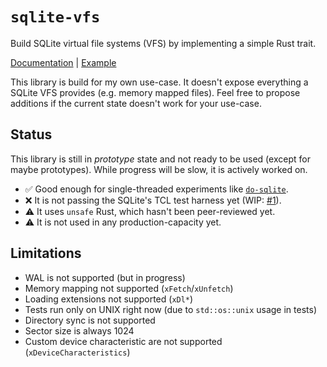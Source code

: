 # `sqlite-vfs`

Build SQLite virtual file systems (VFS) by implementing a simple Rust trait.

[Documentation](https://docs.rs/sqlite-vfs) | [Example](https://github.com/rkusa/sqlite-vfs/blob/main/examples/fs.rs)

This library is build for my own use-case. It doesn't expose everything a SQLite VFS provides (e.g. memory mapped files). Feel free to propose additions if the current state doesn't work for your use-case.

## Status

This library is still in _prototype_ state and not ready to be used (except for maybe prototypes). While progress will be slow, it is actively worked on.

- ✅ Good enough for single-threaded experiments like [`do-sqlite`](https://github.com/rkusa/do-sqlite).
- ❌ It is not passing the SQLite's TCL test harness yet (WIP: [#1](https://github.com/rkusa/sqlite-vfs/pull/1)).
- ⚠️ It uses `unsafe` Rust, which hasn't been peer-reviewed yet.
- ⚠️ It is not used in any production-capacity yet.

## Limitations

- WAL is not supported (but in progress)
- Memory mapping not supported (`xFetch`/`xUnfetch`)
- Loading extensions not supported (`xDl*`)
- Tests run only on UNIX right now (due to `std::os::unix` usage in tests)
- Directory sync is not supported
- Sector size is always 1024
- Custom device characteristic are not supported (`xDeviceCharacteristics`)
